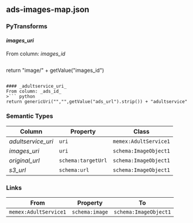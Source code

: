 ## ads-images-map.json

### PyTransforms
#### _images_uri_
From column: _images_id_
>``` python
return "image/" + getValue("images_id")
```

#### _adultservice_uri_
From column: _ads_id_
>``` python
return genericUri("","",getValue("ads_url").strip()) + "adultservice"
```


### Semantic Types
| Column | Property | Class |
|  ----- | -------- | ----- |
| _adultservice_uri_ | `uri` | `memex:AdultService1`|
| _images_uri_ | `uri` | `schema:ImageObject1`|
| _original_url_ | `schema:targetUrl` | `schema:ImageObject1`|
| _s3_url_ | `schema:url` | `schema:ImageObject1`|


### Links
| From | Property | To |
|  --- | -------- | ---|
| `memex:AdultService1` | `schema:image` | `schema:ImageObject1`|
